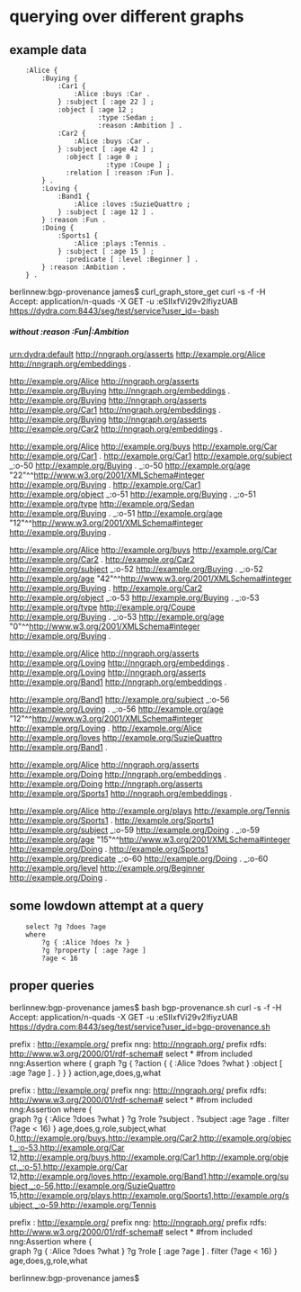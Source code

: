 # querying over different graphs


## example data

```turtle
    :Alice {
        :Buying {
            :Car1 {
                :Alice :buys :Car .
            } :subject [ :age 22 ] ;
            :object [ :age 12 ;
                      :type :Sedan ;
                      :reason :Ambition ] .
            :Car2 {
                :Alice :buys :Car .
            } :subject [ :age 42 ] ;
              :object [ :age 0 ;
                        :type :Coupe ] ;
              :relation [ :reason :Fun ].
        } .
        :Loving {
            :Band1 {
                :Alice :loves :SuzieQuattro ;
            } :subject [ :age 12 ] .
        } :reason :Fun .
        :Doing {
            :Sports1 {
                :Alice :plays :Tennis .
            } :subject [ :age 15 ] ;
              :predicate [ :level :Beginner ] .
        } :reason :Ambition .
    } .
```


berlinnew:bgp-provenance james$ curl_graph_store_get
curl -s -f -H Accept: application/n-quads -X GET -u :eSIIxfVi29v2lfiyzUAB https://dydra.com:8443/seg/test/service?user_id=-bash

##### without :reason :Fun|:Ambition

<urn:dydra:default> <http://nngraph.org/asserts> <http://example.org/Alice> <http://nngraph.org/embeddings> .

<http://example.org/Alice>      <http://nngraph.org/asserts>    <http://example.org/Buying>                         <http://nngraph.org/embeddings> .
<http://example.org/Buying>     <http://nngraph.org/asserts>    <http://example.org/Car1>                           <http://nngraph.org/embeddings> .
<http://example.org/Buying>     <http://nngraph.org/asserts>    <http://example.org/Car2>                           <http://nngraph.org/embeddings> .


<http://example.org/Alice>      <http://example.org/buys>       <http://example.org/Car>                            <http://example.org/Car1> .
<http://example.org/Car1>       <http://example.org/subject>    _:o-50                                              <http://example.org/Buying> .
_:o-50                          <http://example.org/age>        "22"^^<http://www.w3.org/2001/XMLSchema#integer>    <http://example.org/Buying> .
<http://example.org/Car1>       <http://example.org/object>     _:o-51                                              <http://example.org/Buying> .
_:o-51                          <http://example.org/type>       <http://example.org/Sedan>                          <http://example.org/Buying> .
_:o-51                          <http://example.org/age>        "12"^^<http://www.w3.org/2001/XMLSchema#integer>    <http://example.org/Buying> .

<http://example.org/Alice>      <http://example.org/buys>       <http://example.org/Car>                            <http://example.org/Car2> .
<http://example.org/Car2>       <http://example.org/subject>    _:o-52                                              <http://example.org/Buying> .
_:o-52                          <http://example.org/age>        "42"^^<http://www.w3.org/2001/XMLSchema#integer>    <http://example.org/Buying> .
<http://example.org/Car2>       <http://example.org/object>     _:o-53                                              <http://example.org/Buying> .
_:o-53                          <http://example.org/type>       <http://example.org/Coupe>                          <http://example.org/Buying> .
_:o-53                          <http://example.org/age>        "0"^^<http://www.w3.org/2001/XMLSchema#integer>     <http://example.org/Buying> .


<http://example.org/Alice>      <http://nngraph.org/asserts>    <http://example.org/Loving>                         <http://nngraph.org/embeddings> .
<http://example.org/Loving>     <http://nngraph.org/asserts>    <http://example.org/Band1>                          <http://nngraph.org/embeddings> .

<http://example.org/Band1>      <http://example.org/subject>    _:o-56 <http://example.org/Loving> .
_:o-56                          <http://example.org/age>        "12"^^<http://www.w3.org/2001/XMLSchema#integer>    <http://example.org/Loving> .
<http://example.org/Alice>      <http://example.org/loves>      <http://example.org/SuzieQuattro>                   <http://example.org/Band1> .


<http://example.org/Alice>      <http://nngraph.org/asserts>    <http://example.org/Doing>                          <http://nngraph.org/embeddings> .
<http://example.org/Doing>      <http://nngraph.org/asserts>    <http://example.org/Sports1>                        <http://nngraph.org/embeddings> .

<http://example.org/Alice>      <http://example.org/plays>      <http://example.org/Tennis>                         <http://example.org/Sports1> .
<http://example.org/Sports1>    <http://example.org/subject>    _:o-59                                              <http://example.org/Doing> .
_:o-59                          <http://example.org/age>        "15"^^<http://www.w3.org/2001/XMLSchema#integer>    <http://example.org/Doing> .
<http://example.org/Sports1>    <http://example.org/predicate>  _:o-60                                              <http://example.org/Doing> .
_:o-60                          <http://example.org/level>      <http://example.org/Beginner>                       <http://example.org/Doing> .



## some lowdown attempt at a query

```sparql
    select ?g ?does ?age
    where 
        ?g { :Alice ?does ?x }
        ?g ?property [ :age ?age ]
        ?age < 16 
```


## proper queries

berlinnew:bgp-provenance james$ bash bgp-provenance.sh
curl -s -f -H Accept: application/n-quads -X GET -u :eSIIxfVi29v2lfiyzUAB https://dydra.com:8443/seg/test/service?user_id=bgp-provenance.sh

prefix : <http://example.org/>  prefix nng: <http://nngraph.org/>
prefix rdfs: <http://www.w3.org/2000/01/rdf-schema#>
select *
#from included nng:Assertion
where {    graph ?g { ?action { { :Alice ?does ?what } :object [ :age ?age ] . } }
}
action,age,does,g,what


prefix : <http://example.org/>  prefix nng: <http://nngraph.org/>
prefix rdfs: <http://www.w3.org/2000/01/rdf-schema#>
select *
#from included nng:Assertion
where {    
    graph ?g { :Alice ?does ?what }
    ?g ?role ?subject . 
    ?subject :age ?age  .
    filter (?age < 16)
}
age,does,g,role,subject,what
0,http://example.org/buys,http://example.org/Car2,http://example.org/object,_:o-53,http://example.org/Car
12,http://example.org/buys,http://example.org/Car1,http://example.org/object,_:o-51,http://example.org/Car
12,http://example.org/loves,http://example.org/Band1,http://example.org/subject,_:o-56,http://example.org/SuzieQuattro
15,http://example.org/plays,http://example.org/Sports1,http://example.org/subject,_:o-59,http://example.org/Tennis


prefix : <http://example.org/>  prefix nng: <http://nngraph.org/>
prefix rdfs: <http://www.w3.org/2000/01/rdf-schema#>
select *
#from included nng:Assertion
where {    
    graph ?g { :Alice ?does ?what }
    ?g ?role [ :age ?age ] .
    filter (?age < 16)
}
age,does,g,role,what



berlinnew:bgp-provenance james$